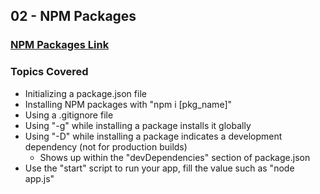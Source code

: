 ## 02 - NPM Packages

### [NPM Packages Link](https://www.npmjs.com/)

### Topics Covered

- Initializing a package.json file
- Installing NPM packages with "npm i [pkg_name]"
- Using a .gitignore file
- Using "-g" while installing a package installs it globally
- Using "-D" while installing a package indicates a development dependency (not for production builds)
  - Shows up within the "devDependencies" section of package.json
- Use the "start" script to run your app, fill the value such as "node app.js"
